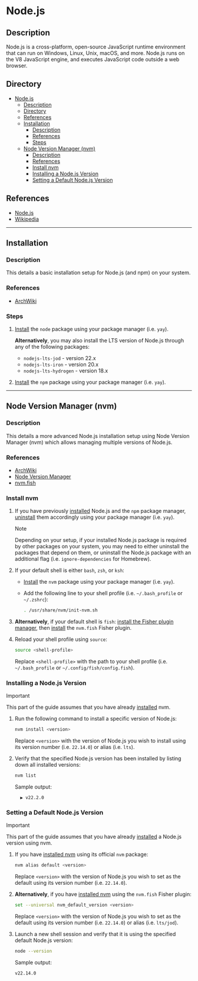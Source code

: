 # Node.js

## Description

Node.js is a cross-platform, open-source JavaScript runtime environment that can run on Windows, Linux, Unix, macOS, and more. Node.js runs on the V8 JavaScript engine, and executes JavaScript code outside a web browser.

## Directory

- [Node.js](#nodejs)
  - [Description](#description)
  - [Directory](#directory)
  - [References](#references)
  - [Installation](#installation)
    - [Description](#description-1)
    - [References](#references-1)
    - [Steps](#steps)
  - [Node Version Manager (nvm)](#node-version-manager-nvm)
    - [Description](#description-2)
    - [References](#references-2)
    - [Install nvm](#install-nvm)
    - [Installing a Node.js Version](#installing-a-nodejs-version)
    - [Setting a Default Node.js Version](#setting-a-default-nodejs-version)

## References

- [Node.js](https://nodejs.org/en)
- [Wikipedia](https://en.wikipedia.org/wiki/Node.js)

---

## Installation

### Description

This details a basic installation setup for Node.js (and npm) on your system.

### References

- [ArchWiki](https://wiki.archlinux.org/title/Node.js#Installation)

### Steps

1. [Install](yay.md#install) the `node` package using your package manager (i.e. `yay`).

    **Alternatively**, you may also install the LTS version of Node.js through any of the following packages:

   - `nodejs-lts-jod` - version 22.x
   - `nodejs-lts-iron` - version 20.x
   - `nodejs-lts-hydrogen` - version 18.x

2. [Install](yay.md#install) the `npm` package using your package manager (i.e. `yay`).

---

## Node Version Manager (nvm)

### Description

This details a more advanced Node.js installation setup using Node Version Manager (nvm) which allows managing multiple versions of Node.js.

### References

- [ArchWiki](https://wiki.archlinux.org/title/Node.js#Node_Version_Manager)
- [Node Version Manager](https://github.com/nvm-sh/nvm)
- [nvm.fish](https://github.com/jorgebucaran/nvm.fish)

### Install nvm

1. If you have previously [installed](#installation) Node.js and the `npm` package manager, [uninstall](yay.md#uninstall) them accordingly using your package manager (i.e. `yay`).

    > [!NOTE]  
    > Depending on your setup, if your installed Node.js package is required by other packages on your system, you may need to either uninstall the packages that depend on them, or uninstall the Node.js package with an additional flag (i.e. `ignore-dependencies` for Homebrew).

2. If your default shell is either `bash`, `zsh`, or `ksh`:

   - [Install](yay.md#install) the `nvm` package using your package manager (i.e. `yay`).

   - Add the following line to your shell profile (i.e. `~/.bash_profile` or `~/.zshrc`):

      ```sh
      . /usr/share/nvm/init-nvm.sh
      ```

3. **Alternatively**, if your default shell is `fish`: [install the Fisher plugin manager](fish.md#install-fisher), then [install](fish.md#install-plugins) the `nvm.fish` Fisher plugin.

4. Reload your shell profile using `source`:

    ```sh
    source <shell-profile>
    ```

    Replace `<shell-profile>` with the path to your shell profile (i.e. `~/.bash_profile` or `~/.config/fish/config.fish`).

### Installing a Node.js Version

> [!IMPORTANT]  
> This part of the guide assumes that you have already [installed](#install-nvm) nvm.

1. Run the following command to install a specific version of Node.js:

    ```sh
    nvm install <version>
    ```

    Replace `<version>` with the version of Node.js you wish to install using its version number (i.e. `22.14.0`) or alias (i.e. `lts`).

2. Verify that the specified Node.js version has been installed by listing down all installed versions:

    ```sh
    nvm list
    ```

    Sample output:

    ```
      ▶ v22.2.0
    ```

### Setting a Default Node.js Version

> [!IMPORTANT]  
> This part of the guide assumes that you have already [installed](#installing-a-nodejs-version) a Node.js version using nvm.

1. If you have [installed nvm](#install-nvm) using its official `nvm` package:

    ```sh
    nvm alias default <version>
    ```

    Replace `<version>` with the version of Node.js you wish to set as the default using its version number (i.e. `22.14.0`).

2. **Alternatively**, if you have [installed nvm](#install-nvm) using the `nvm.fish` Fisher plugin:

    ```sh
    set --universal nvm_default_version <version>
    ```

    Replace `<version>` with the version of Node.js you wish to set as the default using its version number (i.e. `22.14.0`) or alias (i.e. `lts/jod`).

3. Launch a new shell session and verify that it is using the specified default Node.js version:

    ```sh
    node --version
    ```

    Sample output:

    ```
    v22.14.0
    ```
